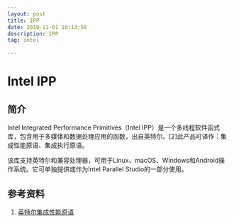 ```yaml
---
layout: post
title: IPP
date: 2019-11-01 10:13:58
description: IPP
tag: intel

---
```



# Intel IPP
## 简介
Intel Integrated Performance Primitives（Intel IPP）是一个多线程软件函式库，包含用于多媒体和数据处理应用的函数，出自英特尔。[2]此产品可译作：集成性能原语、集成执行原语。

该库支持英特尔和兼容处理器，可用于Linux、macOS、Windows和Android操作系统。它可单独提供或作为Intel Parallel Studio的一部分使用。

## 参考资料
1. [英特尔集成性能原语](https://zh.wikipedia.org/wiki/%E8%8B%B1%E7%89%B9%E5%B0%94%E9%9B%86%E6%88%90%E6%80%A7%E8%83%BD%E5%8E%9F%E8%AF%AD)
